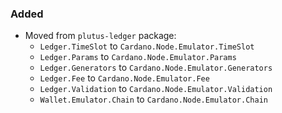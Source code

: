 ### Added

- Moved from `plutus-ledger` package:
  - `Ledger.TimeSlot` to `Cardano.Node.Emulator.TimeSlot`
  - `Ledger.Params` to `Cardano.Node.Emulator.Params`
  - `Ledger.Generators` to `Cardano.Node.Emulator.Generators`
  - `Ledger.Fee` to `Cardano.Node.Emulator.Fee`
  - `Ledger.Validation` to `Cardano.Node.Emulator.Validation`
  - `Wallet.Emulator.Chain` to `Cardano.Node.Emulator.Chain`
